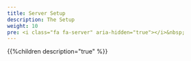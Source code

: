 ```yaml
---
title: Server Setup
description: The Setup
weight: 10
pre: <i class="fa fa-server" aria-hidden="true"></i>&nbsp;
---
```


{{%children description="true" %}}
